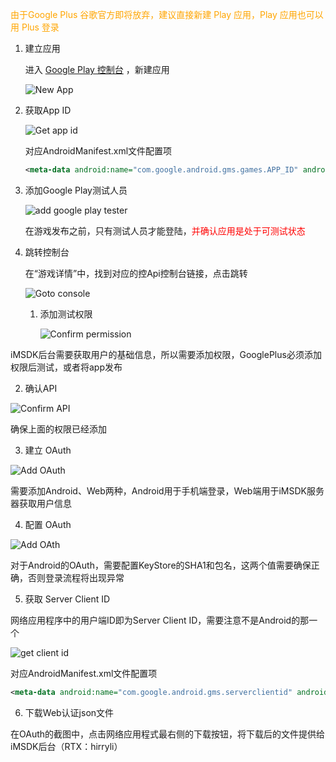 <font color=orange> 由于Google Plus 谷歌官方即将放弃，建议直接新建 Play 应用，Play 应用也可以用 Plus 登录</font>

1. 建立应用

    进入 [Google Play 控制台](https://play.google.com/apps/publish/) ，新建应用

    ![New App](Images/Google/google_play_add_new.png)

2. 获取App ID

    ![Get app id](Images/Google/google_play_app_detail.png)

    对应AndroidManifest.xml文件配置项

    ```xml
    <meta-data android:name="com.google.android.gms.games.APP_ID" android:value="\ {YOUR_APP_ID}" />
    ```

3. 添加Google Play测试人员

    ![add google play tester](Images/Google/google_play_add_tester.jpeg)

    在游戏发布之前，只有测试人员才能登陆，<font color=red>并确认应用是处于可测试状态</font>

4. 跳转控制台

    在“游戏详情”中，找到对应的控Api控制台链接，点击跳转

    ![Goto console](Images/Google/google_play_app_goto_console.png)

    1. 添加测试权限

        ![Confirm permission](Images/Google/google_plus_add_tester.png)

 iMSDK后台需要获取用户的基础信息，所以需要添加权限，GooglePlus必须添加权限后测试，或者将app发布

 2. 确认API

 ![Confirm API](Images/Google/google_plus_confirm_api.png)

 确保上面的权限已经添加

 3. 建立 OAuth

 ![Add OAuth](Images/Google/google_plus_add_oauth.png)

 需要添加Android、Web两种，Android用于手机端登录，Web端用于iMSDK服务器获取用户信息

 4. 配置 OAuth

 ![Add OAth](Images/Google/google_plus_config_oauth.png)

 对于Android的OAuth，需要配置KeyStore的SHA1和包名，这两个值需要确保正确，否则登录流程将出现异常

 5. 获取 Server Client ID

 网络应用程序中的用户端ID即为Server Client ID，需要注意不是Android的那一个

 ![get client id](Images/Google/google_plus_get_client_id.png)

 对应AndroidManifest.xml文件配置项

 ```xml
 <meta-data android:name="com.google.android.gms.serverclientid" android:value="100xxxxxxx-xxxxxxxxxxx.apps.googleusercontent.com" />
 ```
 6. 下载Web认证json文件

 在OAuth的截图中，点击网络应用程式最右侧的下载按钮，将下载后的文件提供给iMSDK后台（RTX：hirryli）



